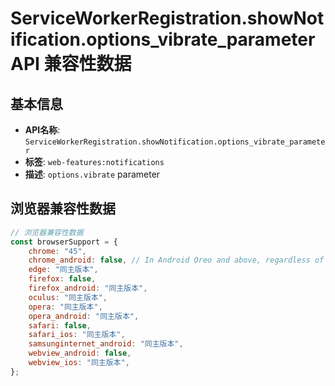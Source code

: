# ServiceWorkerRegistration.showNotification.options_vibrate_parameter API 兼容性数据

## 基本信息

- **API名称**: `ServiceWorkerRegistration.showNotification.options_vibrate_parameter`
- **标签**: `web-features:notifications`
- **描述**: `options.vibrate` parameter

## 浏览器兼容性数据

```javascript
// 浏览器兼容性数据
const browserSupport = {
    chrome: "45",
    chrome_android: false, // In Android Oreo and above, regardless of Chrome version, this parameter has no effect. See <a href='...,
    edge: "同主版本",
    firefox: false,
    firefox_android: "同主版本",
    oculus: "同主版本",
    opera: "同主版本",
    opera_android: "同主版本",
    safari: false,
    safari_ios: "同主版本",
    samsunginternet_android: "同主版本",
    webview_android: false,
    webview_ios: "同主版本",
};

```

